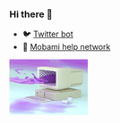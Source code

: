 ### Hi there 👋
 
- 🐦 [Twitter bot] 
- 🧣 [Mobami help network]

<img src="https://raw.githubusercontent.com/Steve0929/Steve0929/master/pc.gif"  width="140px" height="100px" >

[Twitter bot]: https://twitter.com/SomeBitBot
[Mobami help network]: https://mobami.tech
<!--
**Steve0929/Steve0929** is a ✨ _special_ ✨ repository because its `README.md` (this file) appears on your GitHub profile.

Here are some ideas to get you started:

- 🔭 I’m currently working on ...
- 🌱 I’m currently learning ...
- 👯 I’m looking to collaborate on ...
- 🤔 I’m looking for help with ...
- 💬 Ask me about ...
- 📫 How to reach me: ...
- 😄 Pronouns: ...
- ⚡ Fun fact: ...
-->
